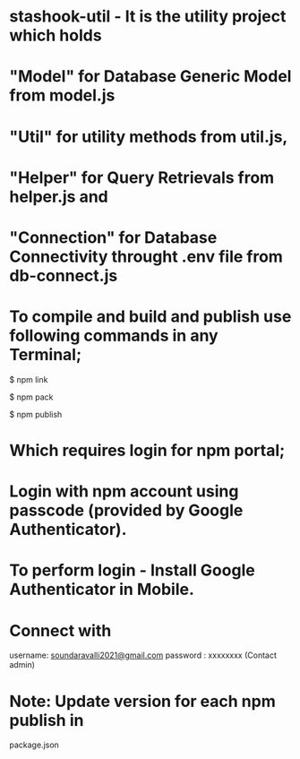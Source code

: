 # stashook-util - It is the utility project which holds 

# "Model" for Database Generic Model from model.js 

# "Util" for utility methods from util.js, 

# "Helper" for Query Retrievals from helper.js and 

# "Connection" for Database Connectivity throught .env file from db-connect.js

# To compile and build and publish use following commands in any Terminal;

$ npm link

$ npm pack

$ npm publish  

# Which requires login for npm portal; 
# Login with npm account using passcode (provided by Google Authenticator).
# To perform login - Install Google Authenticator in Mobile.
# Connect with 
  username: soundaravalli2021@gmail.com 
  password : xxxxxxxx (Contact admin)
# Note: Update version for each npm publish in
  package.json
